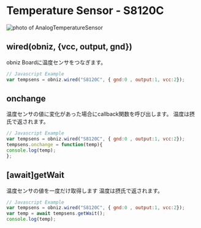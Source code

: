 # Temperature Sensor - S8120C



![photo of AnalogTemperatureSensor](./wired.png)



## wired(obniz, {vcc, output, gnd})
obniz Boardに温度センサをつなぎます。
```javascript
// Javascript Example
var tempsens = obniz.wired("S8120C", { gnd:0 , output:1, vcc:2});
```

## onchange
温度センサの値に変化があった場合にcallback関数を呼び出します。
温度は摂氏で返されます。
```javascript
// Javascript Example
var tempsens = obniz.wired("S8120C", { gnd:0 , output:1, vcc:2});
tempsens.onchange = function(temp){
console.log(temp);
};
```


## [await]getWait

温度センサの値を一度だけ取得します
温度は摂氏で返されます。

```javascript
// Javascript Example
var tempsens = obniz.wired("S8120C", { gnd:0 , output:1, vcc:2});
var temp = await tempsens.getWait();
console.log(temp);
``` 